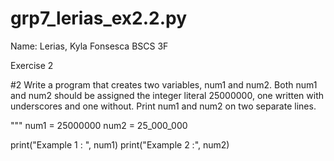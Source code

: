 # grp7_lerias_ex2.2.py
Name: Lerias, Kyla Fonsesca 
BSCS 3F

Exercise 2

#2 Write a program that creates two variables, num1 and num2. Both num1 and num2 should be assigned the integer literal 25000000, one written with underscores and one without. Print num1 and num2 on two separate lines.

"""
num1 = 25000000
num2 = 25_000_000

print("Example 1 : ", num1)
print("Example 2 :", num2)
